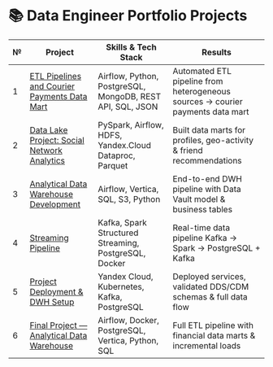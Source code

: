 # 📚 Data Engineer Portfolio Projects

| № | Project | Skills & Tech Stack | Results |
|---|---------|----------------------|---------|
| 1 | [ETL Pipelines and Courier Payments Data Mart](https://github.com/TanyaDemi/Portfolio-Academic-Project/tree/master/ETL%20Pipelines%20and%20Courier%20Payments%20Data%20Mart) | Airflow, Python, PostgreSQL, MongoDB, REST API, SQL, JSON | Automated ETL pipeline from heterogeneous sources → courier payments data mart |
| 2 | [Data Lake Project: Social Network Analytics](https://github.com/TanyaDemi/Portfolio-Academic-Project/tree/master/Data%20Lake%20Project%20Social%20Network%20Analytics) | PySpark, Airflow, HDFS, Yandex.Cloud Dataproc, Parquet | Built data marts for profiles, geo-activity & friend recommendations |
| 3 | [Analytical Data Warehouse Development](https://github.com/TanyaDemi/Portfolio-Academic-Project/tree/master/Analytical%20Data%20Warehouse%20Development) | Airflow, Vertica, SQL, S3, Python | End-to-end DWH pipeline with Data Vault model & business tables |
| 4 | [Streaming Pipeline](https://github.com/TanyaDemi/Portfolio-Academic-Project/tree/master/Streaming%20pipeline) | Kafka, Spark Structured Streaming, PostgreSQL, Docker | Real-time data pipeline Kafka → Spark → PostgreSQL + Kafka |
| 5 | [Project Deployment & DWH Setup](https://github.com/TanyaDemi/Portfolio-Academic-Project/tree/master/Project%20Deployment%20and%20Data%20Warehouse%20Setup) | Yandex Cloud, Kubernetes, Kafka, PostgreSQL | Deployed services, validated DDS/CDM schemas & full data flow |
| 6 | [Final Project — Analytical Data Warehouse](https://github.com/TanyaDemi/Portfolio-Academic-Project/tree/master/Final%20Project%20%E2%80%94%20Analytical%20Data%20Warehouse) | Airflow, Docker, PostgreSQL, Vertica, Python, SQL | Full ETL pipeline with financial data marts & incremental loads |
